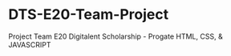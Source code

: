 # DTS-E20-Team-Project
Project Team E20 Digitalent Scholarship - Progate HTML, CSS, &amp; JAVASCRIPT
